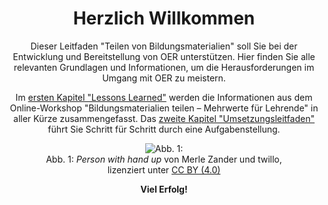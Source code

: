 <center>

# Herzlich Willkommen

Dieser Leitfaden "Teilen von Bildungsmaterialien" soll Sie bei der Entwicklung und Bereitstellung von OER unterstützen. Hier finden Sie alle relevanten Grundlagen und Informationen, um die Herausforderungen im Umgang mit OER zu meistern.

Im [ersten Kapitel "Lessons Learned"](lessons_learned.md) werden die Informationen aus dem Online-Workshop "Bildungsmaterialien teilen – Mehrwerte für Lehrende" in aller Kürze zusammengefasst. Das [zweite Kapitel "Umsetzungsleitfaden"](task_overview.md) führt Sie Schritt für Schritt durch eine Aufgabenstellung.

<figure>
  <img src="images/LineArt_nutzen_gespiegelt.svg" alt="Abb. 1: "Person with hand up" von Merle Zander und twillo, lizenziert unter CC BY (4.0)" title="Abb. 1: "Person with hand up" von Merle Zander und twillo, lizenziert unter CC BY (4.0)">
  <figcaption style="text-align:center;font-size:14px;">Abb. 1: <I>Person with hand up</I> von Merle Zander und twillo, lizenziert unter <a aria-describedby="Link zur Quelle (CreativeCommons Seite)" href="https://creativecommons.org/licenses/by/4.0/deed.de" target="_blank">CC BY (4.0)</a></figcaption>
</figure>


<b>Viel Erfolg!</b>

</center>
